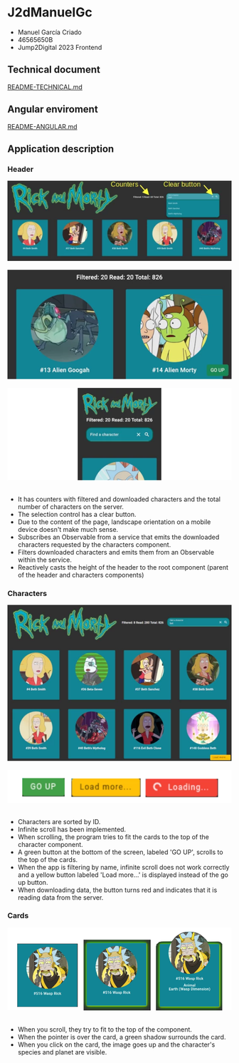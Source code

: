 # J2dManuelGc

 * Manuel García Criado
 * 46565650B
 * Jump2Digital 2023 Frontend

## Technical document

[README-TECHNICAL.md](./README-TECHNICAL.md)

## Angular enviroment

[README-ANGULAR.md](./README-ANGULAR.md)

## Application description

### Header

![Alt text](src/assets/img/rick-and-morty-header-1.webp)
&nbsp;&nbsp;&nbsp;&nbsp;&nbsp;&nbsp;
![Alt text](src/assets/img/Samsung_Galaxy_S8+_land.webp)
&nbsp;&nbsp;&nbsp;&nbsp;&nbsp;&nbsp;
![Alt text](src/assets/img/Samsung_Galaxy_S8+.webp)
&nbsp;&nbsp;&nbsp;&nbsp;&nbsp;&nbsp;
 * It has counters with filtered and downloaded characters and the total number of characters on the server.
 * The selection control has a clear button.
 * Due to the content of the page, landscape orientation on a mobile device doesn't make much sense.
 * Subscribes an Observable from a service that emits the downloaded characters requested by the characters component.
 * Filters downloaded characters and emits them from an Observable within the service.
 * Reactively casts the height of the header to the root component (parent of the header and characters components)

### Characters

![Alt text](src/assets/img/characters.webp)
&nbsp;&nbsp;&nbsp;&nbsp;&nbsp;&nbsp;
![Alt text](src/assets/img/buttons.webp)
&nbsp;&nbsp;&nbsp;&nbsp;&nbsp;&nbsp;

* Characters are sorted by ID.
* Infinite scroll has been implemented.
* When scrolling, the program tries to fit the cards to the top of the character component.
* A green button at the bottom of the screen, labeled 'GO UP', scrolls to the top of the cards.
* When the app is filtering by name, infinite scroll does not work correctly and a yellow button labeled 'Load more...' is displayed instead of the go up button.
* When downloading data, the button turns red and indicates that it is reading data from the server.

### Cards

![Alt text](src/assets/img/cards.webp)
&nbsp;&nbsp;&nbsp;&nbsp;&nbsp;&nbsp;

* When you scroll, they try to fit to the top of the component.
* When the pointer is over the card, a green shadow surrounds the card.
* When you click on the card, the image goes up and the character's species and planet are visible.


